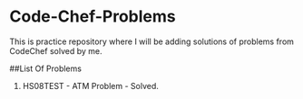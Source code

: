 # Code-Chef-Problems

This is practice repository where I will be adding solutions of problems from CodeChef solved by me.


##List Of Problems
1. HS08TEST - ATM Problem - Solved.
